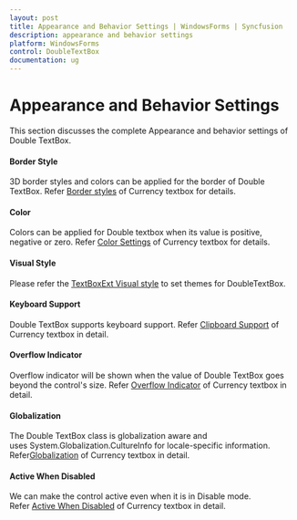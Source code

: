```yaml
---
layout: post
title: Appearance and Behavior Settings | WindowsForms | Syncfusion
description: appearance and behavior settings
platform: WindowsForms
control: DoubleTextBox
documentation: ug
---
```

# Appearance and Behavior Settings

This section discusses the complete Appearance and behavior settings of Double TextBox.

#### Border Style

3D border styles and colors can be applied for the border of Double TextBox. Refer [Border styles](/windowsforms/currencytextbox/appearance#border-styles) of Currency textbox for details.

#### Color

Colors can be applied for Double textbox when its value is positive, negative or zero. Refer [Color Settings](/windowsforms/currencytextbox/appearance#color-settings) of Currency textbox for details.

#### Visual Style

Please refer the [TextBoxExt Visual style](/windowsforms/TextBoxExt/Appearance-Settings) to set themes for DoubleTextBox.

#### Keyboard Support

Double TextBox supports keyboard support. Refer [Clipboard Support](/windowsforms/currencytextbox/advanced-features#clipboard-support ) of Currency textbox in detail.

#### Overflow Indicator

Overflow indicator will be shown when the value of Double TextBox goes beyond the control's size. Refer [Overflow Indicator](/windowsforms/currencytextbox/advanced-features#overflow-indicator) of Currency textbox in detail.

#### Globalization

The Double TextBox class is globalization aware and uses System.Globalization.CultureInfo for locale-specific information. Refer[Globalization](/windowsforms/currencytextbox/advanced-features#globalization) of Currency textbox in detail.

#### Active When Disabled

We can make the control active even when it is in Disable mode. Refer [Active When Disabled](/windowsforms/currencytextbox/faq/how-to-make-the-text-active-when-the-control-is-disabled) of Currency textbox in detail.
